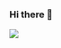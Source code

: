 ### Hi there 👋
<img src="https://img.shields.io/badge/nohwiin@gmail.com-EA4335?style=for-the-badge&logo=gmail&logoColor=white"/>
<!--
**nohwiin/nohwiin** is a ✨ _special_ ✨ repository because its `README.md` (this file) appears on your GitHub profile.

Here are some ideas to get you started:

- 🔭 I’m currently working on ...
- 🌱 I’m currently learning ...
- 👯 I’m looking to collaborate on ...
- 🤔 I’m looking for help with ...
- 💬 Ask me about ...
- 📫 How to reach me: ...
- 😄 Pronouns: ...
- ⚡ Fun fact: ...
-->
